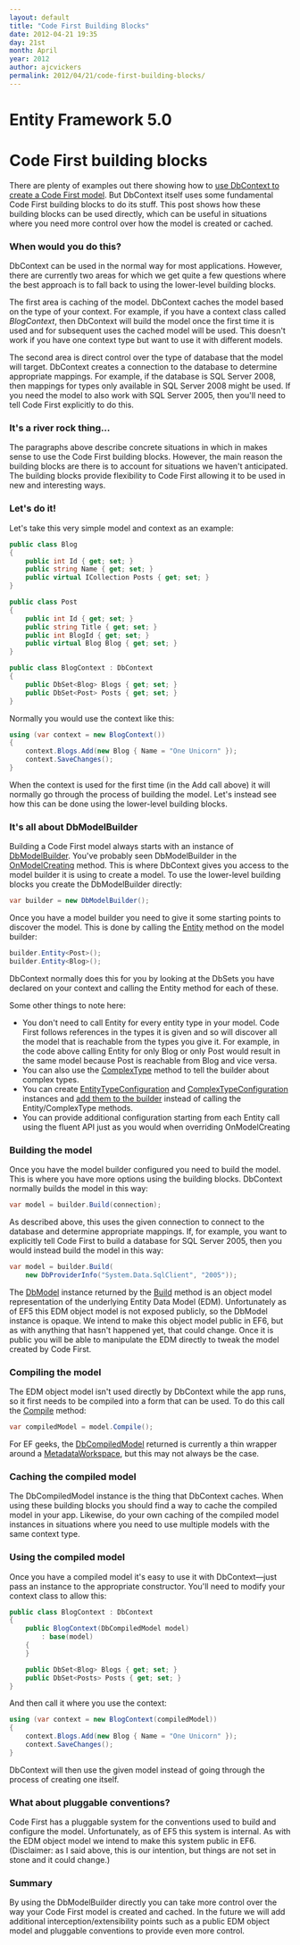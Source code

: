 ```yaml
---
layout: default
title: "Code First Building Blocks"
date: 2012-04-21 19:35
day: 21st
month: April
year: 2012
author: ajcvickers
permalink: 2012/04/21/code-first-building-blocks/
---
```


# Entity Framework 5.0
# Code First building blocks

There are plenty of examples out there showing how to <a href="https://docs.microsoft.com/archive/blogs/adonet/ef-4-2-code-first-walkthrough">use DbContext to create a Code First model</a>. But DbContext itself uses some fundamental Code First building blocks to do its stuff. This post shows how these building blocks can be used directly, which can be useful in situations where you need more control over how the model is created or cached.
<h3>When would you do this?</h3>
DbContext can be used in the normal way for most applications. However, there are currently two areas for which we get quite a few questions where the best approach is to fall back to using the lower-level building blocks.

The first area is caching of the model. DbContext caches the model based on the type of your context. For example, if you have a context class called <em>BlogContext</em>, then DbContext will build the model once the first time it is used and for subsequent uses the cached model will be used. This doesn't work if you have one context type but want to use it with different models.

The second area is direct control over the type of database that the model will target. DbContext creates a connection to the database to determine appropriate mappings. For example, if the database is SQL Server 2008, then mappings for types only available in SQL Server 2008 might be used. If you need the model to also work with SQL Server 2005, then you'll need to tell Code First explicitly to do this.
<h3>It's a river rock thing…</h3>
The paragraphs above describe concrete situations in which in makes sense to use the Code First building blocks. However, the main reason the building blocks are there is to account for situations we haven't anticipated. The building blocks provide flexibility to Code First allowing it to be used in new and interesting ways.
<h3>Let's do it!</h3>
Let's take this very simple model and context as an example:

``` c#
public class Blog
{
    public int Id { get; set; }
    public string Name { get; set; }
    public virtual ICollection Posts { get; set; }
}

public class Post
{
    public int Id { get; set; }
    public string Title { get; set; }
    public int BlogId { get; set; }
    public virtual Blog Blog { get; set; }
}

public class BlogContext : DbContext
{
    public DbSet<Blog> Blogs { get; set; }
    public DbSet<Post> Posts { get; set; }
}
```

Normally you would use the context like this:

``` c#
using (var context = new BlogContext())
{
    context.Blogs.Add(new Blog { Name = "One Unicorn" });
    context.SaveChanges();
}
```


When the context is used for the first time (in the Add call above) it will normally go through the process of building the model. Let's instead see how this can be done using the lower-level building blocks.
<h3>It's all about DbModelBuilder</h3>
Building a Code First model always starts with an instance of <a href="http://msdn.microsoft.com/en-us/library/system.data.entity.dbmodelbuilder(v=VS.103).aspx">DbModelBuilder</a>. You've probably seen DbModelBuilder in the <a href="http://msdn.microsoft.com/en-us/library/system.data.entity.dbcontext.onmodelcreating(v=vs.103).aspx">OnModelCreating</a> method. This is where DbContext gives you access to the model builder it is using to create a model. To use the lower-level building blocks you create the DbModelBuilder directly:

``` c#
var builder = new DbModelBuilder();
```


Once you have a model builder you need to give it some starting points to discover the model. This is done by calling the <a href="http://msdn.microsoft.com/en-us/library/gg696542(v=vs.103).aspx">Entity</a> method on the model builder:

``` c#
builder.Entity<Post>();
builder.Entity<Blog>();
```


DbContext normally does this for you by looking at the DbSets you have declared on your context and calling the Entity method for each of these.

Some other things to note here:
<ul>
	<li>You don't need to call Entity for every entity type in your model. Code First follows references in the types it is given and so will discover all the model that is reachable from the types you give it. For example, in the code above calling Entity for only Blog or only Post would result in the same model because Post is reachable from Blog and vice versa.</li>
	<li>You can also use the <a href="http://msdn.microsoft.com/en-us/library/gg679474(v=vs.103).aspx">ComplexType</a> method to tell the builder about complex types.</li>
	<li>You can create <a href="http://msdn.microsoft.com/en-us/library/gg696117(v=vs.103).aspx">EntityTypeConfiguration</a> and <a href="http://msdn.microsoft.com/en-us/library/gg696149(v=vs.103).aspx">ComplexTypeConfiguration</a> instances and <a href="http://msdn.microsoft.com/en-us/library/system.data.entity.modelconfiguration.configuration.configurationregistrar(v=vs.103).aspx">add them to the builder</a> instead of calling the Entity/ComplexType methods.</li>
	<li>You can provide additional configuration starting from each Entity call using the fluent API just as you would when overriding OnModelCreating</li>
</ul>
<h3>Building the model</h3>
Once you have the model builder configured you need to build the model. This is where you have more options using the building blocks. DbContext normally builds the model in this way:

``` c#
var model = builder.Build(connection);
```


As described above, this uses the given connection to connect to the database and determine appropriate mappings. If, for example, you want to explicitly tell Code First to build a database for SQL Server 2005, then you would instead build the model in this way:

``` c#
var model = builder.Build(
    new DbProviderInfo("System.Data.SqlClient", "2005"));
```


The <a href="http://msdn.microsoft.com/en-us/library/system.data.entity.infrastructure.dbmodel(v=vs.103).aspx">DbModel</a> instance returned by the <a href="http://msdn.microsoft.com/en-us/library/gg696764(v=vs.103).aspx">Build</a> method is an object model representation of the underlying Entity Data Model (EDM). Unfortunately as of EF5 this EDM object model is not exposed publicly, so the DbModel instance is opaque. We intend to make this object model public in EF6, but as with anything that hasn't happened yet, that could change. Once it is public you will be able to manipulate the EDM directly to tweak the model created by Code First.
<h3>Compiling the model</h3>
The EDM object model isn't used directly by DbContext while the app runs, so it first needs to be compiled into a form that can be used. To do this call the <a href="http://msdn.microsoft.com/en-us/library/system.data.entity.infrastructure.dbmodel.compile(v=vs.103).aspx">Compile</a> method:

``` c#
var compiledModel = model.Compile();
```


For EF geeks, the <a href="http://msdn.microsoft.com/en-us/library/system.data.entity.infrastructure.dbcompiledmodel(v=vs.103).aspx">DbCompiledModel</a> returned is currently a thin wrapper around a <a href="http://msdn.microsoft.com/en-us/library/system.data.metadata.edm.metadataworkspace(v=vs.110).aspx">MetadataWorkspace</a>, but this may not always be the case.
<h3>Caching the compiled model</h3>
The DbCompiledModel instance is the thing that DbContext caches. When using these building blocks you should find a way to cache the compiled model in your app. Likewise, do your own caching of the compiled model instances in situations where you need to use multiple models with the same context type.
<h3>Using the compiled model</h3>
Once you have a compiled model it's easy to use it with DbContext—just pass an instance to the appropriate constructor. You'll need to modify your context class to allow this:

``` c#
public class BlogContext : DbContext
{
    public BlogContext(DbCompiledModel model)
        : base(model)
    {
    }

    public DbSet<Blog> Blogs { get; set; }
    public DbSet<Posts> Posts { get; set; }
}
```

And then call it where you use the context:

``` c#
using (var context = new BlogContext(compiledModel))
{
    context.Blogs.Add(new Blog { Name = "One Unicorn" });
    context.SaveChanges();
}
```


DbContext will then use the given model instead of going through the process of creating one itself.
<h3>What about pluggable conventions?</h3>
Code First has a pluggable system for the conventions used to build and configure the model. Unfortunately, as of EF5 this system is internal. As with the EDM object model we intend to make this system public in EF6. (Disclaimer: as I said above, this is our intention, but things are not set in stone and it could change.)
<h3>Summary</h3>
By using the DbModelBuilder directly you can take more control over the way your Code First model is created and cached. In the future we will add additional interception/extensibility points such as a public EDM object model and pluggable conventions to provide even more control.
